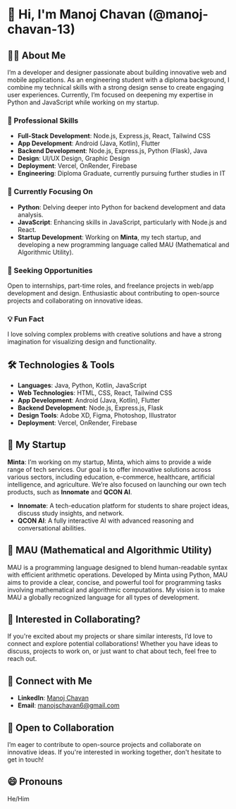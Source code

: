 # 👋 Hi, I'm Manoj Chavan (@manoj-chavan-13)

## 👨‍💻 About Me

I’m a developer and designer passionate about building innovative web and mobile applications. As an engineering student with a diploma background, I combine my technical skills with a strong design sense to create engaging user experiences. Currently, I’m focused on deepening my expertise in Python and JavaScript while working on my startup.

### 🌟 Professional Skills

- **Full-Stack Development**: Node.js, Express.js, React, Tailwind CSS
- **App Development**: Android (Java, Kotlin), Flutter
- **Backend Development**: Node.js, Express.js, Python (Flask), Java
- **Design**: UI/UX Design, Graphic Design
- **Deployment**: Vercel, OnRender, Firebase
- **Engineering**: Diploma Graduate, currently pursuing further studies in IT

### 🌱 Currently Focusing On

- **Python**: Delving deeper into Python for backend development and data analysis.
- **JavaScript**: Enhancing skills in JavaScript, particularly with Node.js and React.
- **Startup Development**: Working on **Minta**, my tech startup, and developing a new programming language called MAU (Mathematical and Algorithmic Utility).

### 💼 Seeking Opportunities

Open to internships, part-time roles, and freelance projects in web/app development and design. Enthusiastic about contributing to open-source projects and collaborating on innovative ideas.

### 💡 Fun Fact

I love solving complex problems with creative solutions and have a strong imagination for visualizing design and functionality.

## 🛠️ Technologies & Tools

- **Languages**: Java, Python, Kotlin, JavaScript
- **Web Technologies**: HTML, CSS, React, Tailwind CSS
- **App Development**: Android (Java, Kotlin), Flutter
- **Backend Development**: Node.js, Express.js, Flask
- **Design Tools**: Adobe XD, Figma, Photoshop, Illustrator
- **Deployment**: Vercel, OnRender, Firebase

## 🚀 My Startup

**Minta**: I’m working on my startup, Minta, which aims to provide a wide range of tech services. Our goal is to offer innovative solutions across various sectors, including education, e-commerce, healthcare, artificial intelligence, and agriculture. We’re also focused on launching our own tech products, such as **Innomate** and **QCON AI**.

- **Innomate**: A tech-education platform for students to share project ideas, discuss study insights, and network.
- **QCON AI**: A fully interactive AI with advanced reasoning and conversational abilities.

## 🌟 MAU (Mathematical and Algorithmic Utility)

MAU is a programming language designed to blend human-readable syntax with efficient arithmetic operations. Developed by Minta using Python, MAU aims to provide a clear, concise, and powerful tool for programming tasks involving mathematical and algorithmic computations. My vision is to make MAU a globally recognized language for all types of development.

## 🤝 Interested in Collaborating?

If you're excited about my projects or share similar interests, I’d love to connect and explore potential collaborations! Whether you have ideas to discuss, projects to work on, or just want to chat about tech, feel free to reach out.

## 💬 Connect with Me

- **LinkedIn**: [Manoj Chavan](https://www.linkedin.com/in/manojchavan1311)
- **Email**: [manojschavan6@gmail.com](mailto:manojschavan6@gmail.com)

## 🚀 Open to Collaboration

I’m eager to contribute to open-source projects and collaborate on innovative ideas. If you're interested in working together, don't hesitate to get in touch!

## 😄 Pronouns

He/Him
